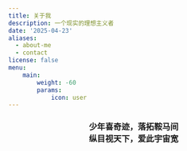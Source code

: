 ```yaml
---
title: 关于我
description: 一个现实的理想主义者
date: '2025-04-23'
aliases:
  - about-me
  - contact
license: false
menu:
    main: 
        weight: -60
        params:
            icon: user
---
```


<h3 align = "center"> 少年喜奇迹，落拓鞍马间<br>纵目视天下，爱此宇宙宽</h4>

